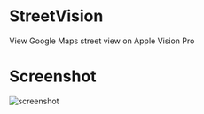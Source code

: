 # StreetVision

View Google Maps street view on Apple Vision Pro

# Screenshot

![screenshot](images/screenshot.png)
